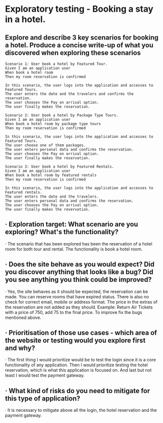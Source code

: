 # Exploratory testing - Booking a stay in a hotel.

## Explore and describe 3 key scenarios for booking a hotel. Produce a concise write-up of what you discovered when exploring these scenarios

```
Scenario 1: User book a hotel by Featured Tour.
Given I am an application user
When book a hotel room
Then my room reservation is confirmed

In this scenario, the user logs into the application and accesses to Featured Tours.
The user enters the date and the travelers and confirms the reservation.
The user chooses the Pay on arrival option.
The user finally makes the reservation.
```

```
Scenario 2: User book a hotel by Package Type Tours.
Given I am an application user
When book a hotel room by package type tours
Then my room reservation is confirmed

In this scenario, the user logs into the application and accesses to Featured Tours.
The user choose one of them packages.
The user enters personal data and confirms the reservation.
The user chooses the Pay on arrival option.
The user finally makes the reservation.
```

```
Scenario 3: User book a hotel by Featured Rentals.
Given I am an application user
When book a hotel room by featured rentals
Then my room reservation is confirmed

In this scenario, the user logs into the application and accesses to Featured rentals.
The user enters the date and the travelers.
The user enters personal data and confirms the reservation.
The user chooses the Pay on arrival option.
The user finally makes the reservation.
```

## · Exploration target: What scenario are you exploring? What's the functionality?
 · The scenario that has been explored has been the reservation of a hotel room for both tour and rental. The functionality is book a hotel room.

## · Does the site behave as you would expect? Did you discover anything that looks like a bug? Did you see anything you think could be improved?
 · Yes, the site behaves as it should be expected, the reservation can be made. You can reserve rooms that have expired status. There is also no check for correct email, mobile or address format.
 The price in the extras of the reservation are not added as they should. Example: Return Air Tickets with a price of 750, add 75 to the final price.
 To improve fix the bugs mentioned above.
 
## · Prioritisation of those use cases - which area of the website or testing would you explore first and why?
 · The first thing I would prioritize would be to test the login since it is a core functionality of any application. Then I would prioritize testing the hotel reservation, which is what this application is focused on. And last but not least I would test the payment gateway.

## · What kind of risks do you need to mitigate for this type of application?
 · It is necessary to mitigate above all the login, the hotel reservation and the payment gateway.
  
           
   
 
